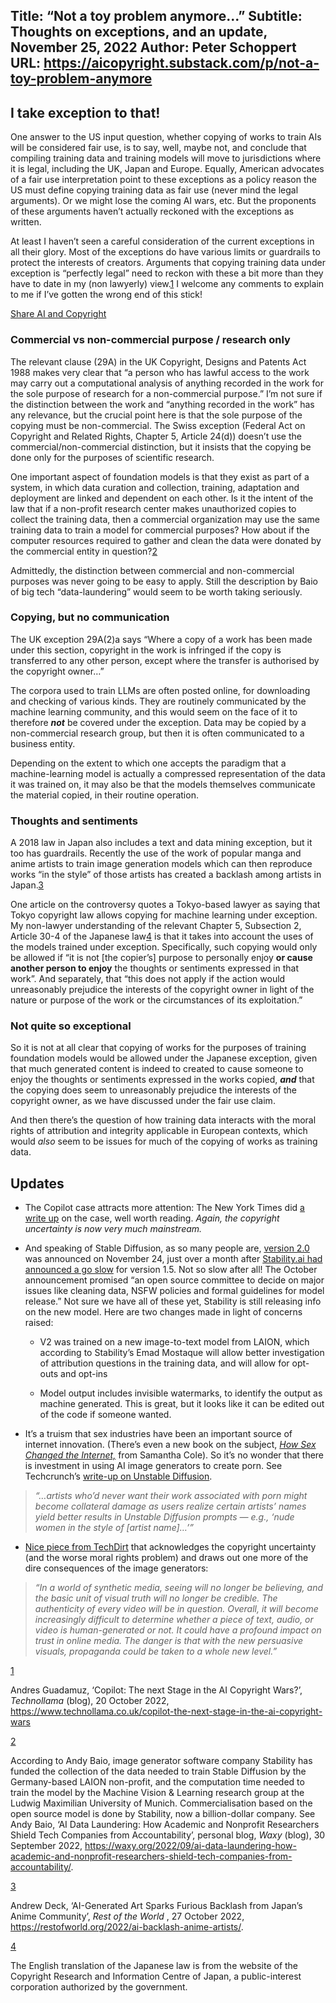 Title: “Not a toy problem anymore...”
Subtitle: Thoughts on exceptions, and an update, November 25, 2022
Author: Peter Schoppert
URL: https://aicopyright.substack.com/p/not-a-toy-problem-anymore
---
## I take exception to that!

One answer to the US input question, whether copying of works to train AIs will be considered fair use, is to say, well, maybe not, and conclude that compiling training data and training models will move to jurisdictions where it is legal, including the UK, Japan and Europe. Equally, American advocates of a fair use interpretation point to these exceptions as a policy reason the US must define copying training data as fair use (never mind the legal arguments). Or we might lose the coming AI wars, etc. But the proponents of these arguments haven’t actually reckoned with the exceptions as written.

At least I haven’t seen a careful consideration of the current exceptions in all their glory. Most of the exceptions do have various limits or guardrails to protect the interests of creators. Arguments that copying training data under exception is “perfectly legal” need to reckon with these a bit more than they have to date in my (non lawyerly) view.[1](https://aicopyright.substack.com/p/not-a-toy-problem-anymore#footnote-1-86790852) I welcome any comments to explain to me if I’ve gotten the wrong end of this stick!

[Share AI and Copyright](https://aicopyright.substack.com/?utm_source=substack&utm_medium=email&utm_content=share&action=share)

### Commercial vs non-commercial purpose / research only

The relevant clause (29A) in the UK Copyright, Designs and Patents Act 1988 makes very clear that “a person who has lawful access to the work may carry out a computational analysis of anything recorded in the work for the sole purpose of research for a non-commercial purpose.” I’m not sure if the distinction between the work and “anything recorded in the work” has any relevance, but the crucial point here is that the sole purpose of the copying must be non-commercial. The Swiss exception (Federal Act on Copyright and Related Rights, Chapter 5, Article 24(d)) doesn’t use the commercial/non-commercial distinction, but it insists that the copying be done only for the purposes of scientific research.

One important aspect of foundation models is that they exist as part of a system, in which data curation and collection, training, adaptation and deployment are linked and dependent on each other. Is it the intent of the law that if a non-profit research center makes unauthorized copies to collect the training data, then a commercial organization may use the same training data to train a model for commercial purposes? How about if the computer resources required to gather and clean the data were donated by the commercial entity in question?[2](https://aicopyright.substack.com/p/not-a-toy-problem-anymore#footnote-2-86790852)

Admittedly, the distinction between commercial and non-commercial purposes was never going to be easy to apply. Still the description by Baio of big tech “data-laundering” would seem to be worth taking seriously.

### Copying, but no communication

The UK exception 29A(2)a says “Where a copy of a work has been made under this section, copyright in the work is infringed if the copy is transferred to any other person, except where the transfer is authorised by the copyright owner…”

The corpora used to train LLMs are often posted online, for downloading and checking of various kinds. They are routinely communicated by the machine learning community, and this would seem on the face of it to therefore _**not**_ be covered under the exception. Data may be copied by a non-commercial research group, but then it is often communicated to a business entity.

Depending on the extent to which one accepts the paradigm that a machine-learning model is actually a compressed representation of the data it was trained on, it may also be that the models themselves communicate the material copied, in their routine operation.

### Thoughts and sentiments

A 2018 law in Japan also includes a text and data mining exception, but it too has guardrails. Recently the use of the work of popular manga and anime artists to train image generation models which can then reproduce works “in the style” of those artists has created a backlash among artists in Japan.[3](https://aicopyright.substack.com/p/not-a-toy-problem-anymore#footnote-3-86790852)

One article on the controversy quotes a Tokyo-based lawyer as saying that Tokyo copyright law allows copying for machine learning under exception. My non-lawyer understanding of the relevant Chapter 5, Subsection 2, Article 30-4 of the Japanese law[4](https://aicopyright.substack.com/p/not-a-toy-problem-anymore#footnote-4-86790852) is that it takes into account the uses of the models trained under exception. Specifically, such copying would only be allowed if “it is not [the copier’s] purpose to personally enjoy **or cause another person to enjoy** the thoughts or sentiments expressed in that work”. And separately, that “this does not apply if the action would unreasonably prejudice the interests of the copyright owner in light of the nature or purpose of the work or the circumstances of its exploitation.”

### Not quite so exceptional

So it is not at all clear that copying of works for the purposes of training foundation models would be allowed under the Japanese exception, given that much generated content is indeed to created to cause someone to enjoy the thoughts or sentiments expressed in the works copied, _**and**_ that the copying does seem to unreasonably prejudice the interests of the copyright owner, as we have discussed under the fair use claim.

And then there’s the question of how training data interacts with the moral rights of attribution and integrity applicable in European contexts, which would _also_ seem to be issues for much of the copying of works as training data. 

## Updates

  * The Copilot case attracts more attention: The New York Times did [a write up](https://www.nytimes.com/2022/11/23/technology/copilot-microsoft-ai-lawsuit.html) on the case, well worth reading. _Again, the copyright uncertainty is now very much mainstream._

  * And speaking of Stable Diffusion, as so many people are, [version 2.0 ](https://stability.ai/blog/stable-diffusion-v2-release)was announced on November 24, just over a month after [Stability.ai had announced a go slow](https://danieljeffries.substack.com/p/why-the-future-of-open-source-ai) for version 1.5. Not so slow after all! The October announcement promised “an open source committee to decide on major issues like cleaning data, NSFW policies and formal guidelines for model release.” Not sure we have all of these yet, Stability is still releasing info on the new model. Here are two changes made in light of concerns raised:

    * V2 was trained on a new image-to-text model from LAION, which according to Stability’s Emad Mostaque will allow better investigation of attribution questions in the training data, and will allow for opt-outs and opt-ins

    * Model output includes invisible watermarks, to identify the output as machine generated. This is great, but it looks like it can be edited out of the code if someone wanted. 

  * It’s a truism that sex industries have been an important source of internet innovation. (There’s even a new book on the subject, _[How Sex Changed the Internet,](https://bookshop.org/p/books/how-sex-changed-the-internet-and-the-internet-changed-sex-an-unexpected-history-samantha-cole/17897761?ean=9781523513840)_ from Samantha Cole). So it’s no wonder that there is investment in using AI image generators to create porn. See Techcrunch’s [write-up on Unstable Diffusion](https://techcrunch.com/2022/11/17/meet-unstable-diffusion-the-group-trying-to-monetize-ai-porn-generators/).




>  _“…artists who’d never want their work associated with porn might become collateral damage as users realize certain artists’ names yield better results in Unstable Diffusion prompts — e.g., ‘nude women in the style of [artist name]…’”_

  * [Nice piece from TechDirt](https://www.techdirt.com/2022/11/22/ai-art-is-eating-the-world-and-we-need-to-discuss-its-wonders-and-dangers/) that acknowledges the copyright uncertainty (and the worse moral rights problem) and draws out one more of the dire consequences of the image generators:




>  _“In a world of synthetic media, seeing will no longer be believing, and the basic unit of visual truth will no longer be credible. The authenticity of every video will be in question. Overall, it will become increasingly difficult to determine whether a piece of text, audio, or video is human-generated or not. It could have a profound impact on trust in online media. The danger is that with the new persuasive visuals, propaganda could be taken to a whole new level.”_

[1](https://aicopyright.substack.com/p/not-a-toy-problem-anymore#footnote-anchor-1-86790852)

Andres Guadamuz, ‘Copilot: The next Stage in the AI Copyright Wars?’, _Technollama_ (blog), 20 October 2022, <https://www.technollama.co.uk/copilot-the-next-stage-in-the-ai-copyright-wars>

[2](https://aicopyright.substack.com/p/not-a-toy-problem-anymore#footnote-anchor-2-86790852)

According to Andy Baio, image generator software company Stability has funded the collection of the data needed to train Stable Diffusion by the Germany-based LAION non-profit, and the computation time needed to train the model by the Machine Vision & Learning research group at the Ludwig Maximilian University of Munich. Commercialisation based on the open source model is done by Stability, now a billion-dollar company. See Andy Baio, ‘AI Data Laundering: How Academic and Nonprofit Researchers Shield Tech Companies from Accountability’, personal blog, _Waxy_ (blog), 30 September 2022, <https://waxy.org/2022/09/ai-data-laundering-how-academic-and-nonprofit-researchers-shield-tech-companies-from-accountability/>.

[3](https://aicopyright.substack.com/p/not-a-toy-problem-anymore#footnote-anchor-3-86790852)

Andrew Deck, ‘AI-Generated Art Sparks Furious Backlash from Japan’s Anime Community’, _Rest of the World_ , 27 October 2022, <https://restofworld.org/2022/ai-backlash-anime-artists/>.

[4](https://aicopyright.substack.com/p/not-a-toy-problem-anymore#footnote-anchor-4-86790852)

The English translation of the Japanese law is from the website of the Copyright Research and Information Centre of Japan, a public-interest corporation authorized by the government.
